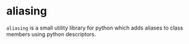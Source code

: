 # aliasing

`aliasing` is a small utility library for python which adds aliases to class members using python descriptors.
